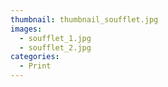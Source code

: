 ```yaml
---
thumbnail: thumbnail_soufflet.jpg
images:
  - soufflet_1.jpg
  - soufflet_2.jpg
categories:
  - Print
---
```

